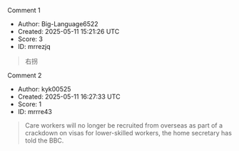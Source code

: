 Comment 1

- Author: Big-Language6522
- Created: 2025-05-11 15:21:26 UTC
- Score: 3
- ID: mrrezjq

> 右拐

Comment 2

- Author: kyk00525
- Created: 2025-05-11 16:27:33 UTC
- Score: 1
- ID: mrrre43

> Care workers will no longer be recruited from overseas as part of a crackdown on visas for lower-skilled workers, the home secretary has told the BBC.
